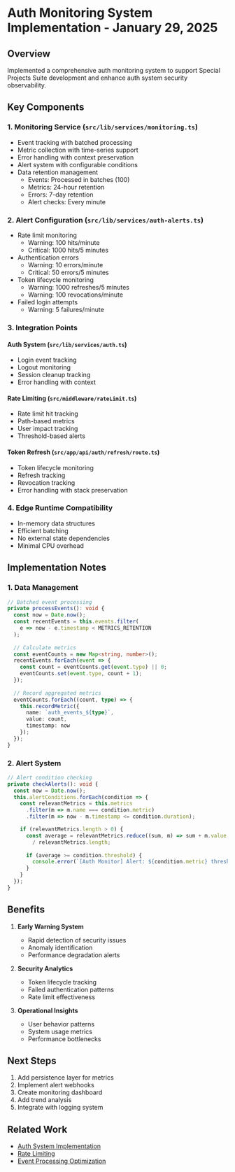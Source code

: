 # Auth Monitoring System Implementation - January 29, 2025

## Overview
Implemented a comprehensive auth monitoring system to support Special Projects Suite development and enhance auth system security observability.

## Key Components

### 1. Monitoring Service (`src/lib/services/monitoring.ts`)
- Event tracking with batched processing
- Metric collection with time-series support
- Error handling with context preservation
- Alert system with configurable conditions
- Data retention management
  - Events: Processed in batches (100)
  - Metrics: 24-hour retention
  - Errors: 7-day retention
  - Alert checks: Every minute

### 2. Alert Configuration (`src/lib/services/auth-alerts.ts`)
- Rate limit monitoring
  - Warning: 100 hits/minute
  - Critical: 1000 hits/5 minutes
- Authentication errors
  - Warning: 10 errors/minute
  - Critical: 50 errors/5 minutes
- Token lifecycle monitoring
  - Warning: 1000 refreshes/5 minutes
  - Warning: 100 revocations/minute
- Failed login attempts
  - Warning: 5 failures/minute

### 3. Integration Points

#### Auth System (`src/lib/services/auth.ts`)
- Login event tracking
- Logout monitoring
- Session cleanup tracking
- Error handling with context

#### Rate Limiting (`src/middleware/rateLimit.ts`)
- Rate limit hit tracking
- Path-based metrics
- User impact tracking
- Threshold-based alerts

#### Token Refresh (`src/app/api/auth/refresh/route.ts`)
- Token lifecycle monitoring
- Refresh tracking
- Revocation tracking
- Error handling with stack preservation

### 4. Edge Runtime Compatibility
- In-memory data structures
- Efficient batching
- No external state dependencies
- Minimal CPU overhead

## Implementation Notes

### 1. Data Management
```typescript
// Batched event processing
private processEvents(): void {
  const now = Date.now();
  const recentEvents = this.events.filter(
    e => now - e.timestamp < METRICS_RETENTION
  );
  
  // Calculate metrics
  const eventCounts = new Map<string, number>();
  recentEvents.forEach(event => {
    const count = eventCounts.get(event.type) || 0;
    eventCounts.set(event.type, count + 1);
  });
  
  // Record aggregated metrics
  eventCounts.forEach((count, type) => {
    this.recordMetric({
      name: `auth_events_${type}`,
      value: count,
      timestamp: now
    });
  });
}
```

### 2. Alert System
```typescript
// Alert condition checking
private checkAlerts(): void {
  const now = Date.now();
  this.alertConditions.forEach(condition => {
    const relevantMetrics = this.metrics
      .filter(m => m.name === condition.metric)
      .filter(m => now - m.timestamp <= condition.duration);

    if (relevantMetrics.length > 0) {
      const average = relevantMetrics.reduce((sum, m) => sum + m.value, 0) 
        / relevantMetrics.length;
      
      if (average >= condition.threshold) {
        console.error(`[Auth Monitor] Alert: ${condition.metric} threshold exceeded`);
      }
    }
  });
}
```

## Benefits
1. **Early Warning System**
   - Rapid detection of security issues
   - Anomaly identification
   - Performance degradation alerts

2. **Security Analytics**
   - Token lifecycle tracking
   - Failed authentication patterns
   - Rate limit effectiveness

3. **Operational Insights**
   - User behavior patterns
   - System usage metrics
   - Performance bottlenecks

## Next Steps
1. Add persistence layer for metrics
2. Implement alert webhooks
3. Create monitoring dashboard
4. Add trend analysis
5. Integrate with logging system

## Related Work
- [Auth System Implementation](2025-01-29-auth-system-issues.md)
- [Rate Limiting](2025-01-29-rate-limiting.md)
- [Event Processing Optimization](2025-01-29-event-processing-optimization.md)
